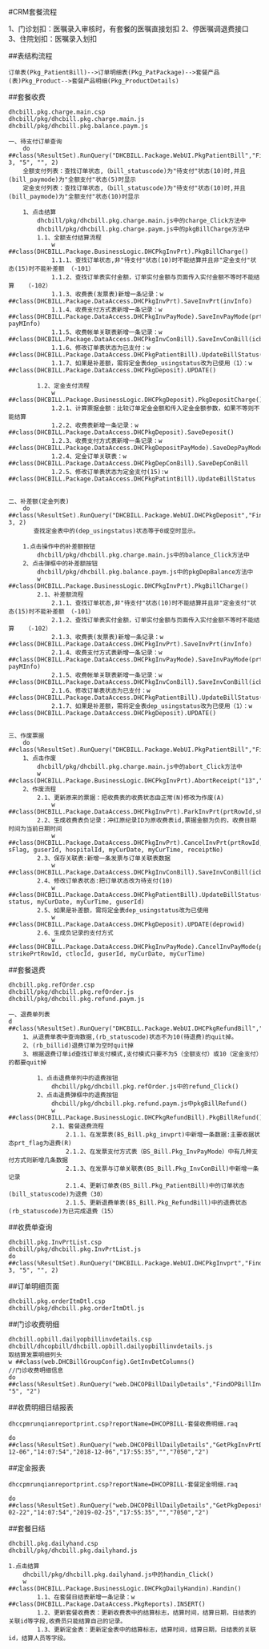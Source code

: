 #CRM套餐流程

1、门诊划扣：医嘱录入审核时，有套餐的医嘱直接划扣
2、停医嘱调退费接口
3、住院划扣：医嘱录入划扣



##表结构流程

	订单表(Pkg_PatientBill)-->订单明细表(Pkg_PatPackage)-->套餐产品(表)Pkg_Product-->套餐产品明细(Pkg_ProductDetails)



##套餐收费

	dhcbill.pkg.charge.main.csp
	dhcbill/pkg/dhcbill.pkg.charge.main.js
	dhcbill/pkg/dhcbill.pkg.balance.paym.js

	一、待支付订单查询
		do ##class(%ResultSet).RunQuery("DHCBILL.Package.WebUI.PkgPatientBill","FindPkgPatBill", 3, "5", "", 2)
		全额支付列表：查找订单状态,（bill_statuscode)为"待支付"状态(10)时,并且(bill_paymode)为"全额支付"状态(5)时显示
		定金支付列表：查找订单状态,（bill_statuscode)为"待支付"状态(10)时,并且(bill_paymode)为"全额支付"状态(10)时显示

		1、点击结算
			dhcbill/pkg/dhcbill.pkg.charge.main.js中的charge_Click方法中
			dhcbill/pkg/dhcbill.pkg.charge.paym.js中的pkgBillCharge方法中
			1.1、全额支付结算流程
				w ##class(DHCBILL.Package.BusinessLogic.DHCPkgInvPrt).PkgBillCharge()
				1.1.1、查找订单状态,非"待支付"状态(10)时不能结算并且非"定金支付"状态(15)时不能补差额 （-101）
				1.1.2、查找订单表实付金额，订单实付金额与页面传入实付金额不等时不能结算   （-102）
				1.1.3、收费表(发票表)新增一条记录：w ##class(DHCBILL.Package.DataAccess.DHCPkgInvPrt).SaveInvPrt(invInfo)
				1.1.4、收费支付方式表新增一条记录：w ##class(DHCBILL.Package.DataAccess.DHCPkgInvPayMode).SaveInvPayMode(prtRowId, payMInfo) 
				1.1.5、收费帐单关联表新增一条记录：w ##class(DHCBILL.Package.DataAccess.DHCPkgInvConBill).SaveInvConBill(icbInfo)
				1.1.6、修改订单表状态为已支付：w ##class(DHCBILL.Package.DataAccess.DHCPkgPatientBill).UpdateBillStatus()
				1.1.7、如果是补差额，需将定金表dep_usingstatus改为已使用（1）：w ##class(DHCBILL.Package.DataAccess.DHCPkgDeposit).UPDATE()

			1.2、定金支付流程
				w ##class(DHCBILL.Package.BusinessLogic.DHCPkgDeposit).PkgDepositCharge()
				1.2.1、计算票据金额：比较订单定金金额和传入定金金额参数，如果不等则不能结算
				1.2.2、收费表新增一条记录：w ##class(DHCBILL.Package.DataAccess.DHCPkgDeposit).SaveDeposit()
				1.2.3、收费支付方式表新增一条记录：w ##class(DHCBILL.Package.DataAccess.DHCPkgDepositPayMode).SaveDepPayMode()
				1.2.4、定金订单关联表：w ##class(DHCBILL.Package.DataAccess.DHCPkgDepConBill).SaveDepConBill
				1.2.5、修改订单表状态为定金支付(15):w ##class(DHCBILL.Package.DataAccess.DHCPkgPatintBill).UpdateBillStatus

	
	二、补差额(定金列表)
		do ##class(%ResultSet).RunQuery("DHCBILL.Package.WebUI.DHCPkgDeposit","FindPkgDeposit", 3, 2)
		   查找定金表中的(dep_usingstatus)状态等于0或空时显示。

		1.点击操作中的补差额按钮
			dhcbill/pkg/dhcbill.pkg.charge.main.js中的balance_Click方法中
		2、点击弹框中的补差额按钮
			dhcbill/pkg/dhcbill.pkg.balance.paym.js中的pkgDepBalance方法中
			w ##class(DHCBILL.Package.BusinessLogic.DHCPkgInvPrt).PkgBillCharge()
			2.1、补差额流程
				2.1.1、查找订单状态,非"待支付"状态(10)时不能结算并且非"定金支付"状态(15)时不能补差额 （-101）
				2.1.2、查找订单表实付金额，订单实付金额与页面传入实付金额不等时不能结算   （-102）
				2.1.3、收费表(发票表)新增一条记录：w ##class(DHCBILL.Package.DataAccess.DHCPkgInvPrt).SaveInvPrt(invInfo)
				2.1.4、收费支付方式表新增一条记录：w ##class(DHCBILL.Package.DataAccess.DHCPkgInvPayMode).SaveInvPayMode(prtRowId, payMInfo) 
				2.1.5、收费帐单关联表新增一条记录：w ##class(DHCBILL.Package.DataAccess.DHCPkgInvConBill).SaveInvConBill(icbInfo)
				2.1.6、修改订单表状态为已支付：w ##class(DHCBILL.Package.DataAccess.DHCPkgPatientBill).UpdateBillStatus()
				2.1.7、如果是补差额，需将定金表dep_usingstatus改为已使用（1）：w ##class(DHCBILL.Package.DataAccess.DHCPkgDeposit).UPDATE()
			

	三、作废票据
		do ##class(%ResultSet).RunQuery("DHCBILL.Package.WebUI.PkgPatientBill","FindPkgInvList","3","2")
		1、点击作废
			dhcbill/pkg/dhcbill.pkg.charge.main.js中的abort_Click方法中
			w ##class(DHCBILL.Package.BusinessLogic.DHCPkgInvPrt).AbortReceipt("13","A","7524","238^119^2")
		2、作废流程
			2.1、更新原来的票据：把收费表的收费状态由正常(N)修改为作废(A)
				w ##class(DHCBILL.Package.DataAccess.DHCPkgInvPrt).ParkInvPrt(prtRowId,sFlag)
			2.2、生成收费表负记录：冲红原纪录ID为原收费表id,票据金额为负的，收费日期时间为当前日期时间
				w ##class(DHCBILL.Package.DataAccess.DHCPkgInvPrt).CancelInvPrt(prtRowId, sFlag, guserId, hospitalId, myCurDate, myCurTime, receiptNo)
			2.3、保存关联表:新增一条发票与订单关联表数据
				w ##class(DHCBILL.Package.DataAccess.DHCPkgInvConBill).SaveInvConBill(icbInfo)
			2.4、修改订单表状态:把订单状态改为待支付(10)
				w ##class(DHCBILL.Package.DataAccess.DHCPkgPatientBill).UpdateBillStatus(myBillId, status, myCurDate, myCurTime, guserId)
			2.5、如果是补差额，需将定金表dep_usingstatus改为已使用
				w ##class(DHCBILL.Package.DataAccess.DHCPkgDeposit).UPDATE(deprowid)
			2.6、生成负记录的支付方式
				w ##class(DHCBILL.Package.DataAccess.DHCPkgInvPayMode).CancelInvPayMode(prtRowId, strikePrtRowId, ctlocId, guserId, myCurDate, myCurTime)


##套餐退费

	dhcbill.pkg.refOrder.csp		
	dhcbill/pkg/dhcbill.pkg.refOrder.js
	dhcbill/pkg/dhcbill.pkg.refund.paym.js

	一、退费单列表
	d ##class(%ResultSet).RunQuery("DHCBILL.Package.WebUI.DHCPkgRefundBill","FindPkgRefundBill","6","","2")
		1、从退费单表中查询数据,(rb_statuscode)状态不为10(待退费)的quit掉。
		2、(rb_billid)退费订单为空时quit掉
		3、根据退费订单id查找订单支付模式,支付模式只要不为5（全额支付）或10（定金支付）的都要quit掉
	
			1、点击退费单列中的退费按钮
				dhcbill/pkg/dhcbill.pkg.refOrder.js中的refund_Click()
			2、点击退费弹框中的退费按钮
				dhcbill/pkg/dhcbill.pkg.refund.paym.js中pkgBillRefund()
				w ##class(DHCBILL.Package.BusinessLogic.DHCPkgRefundBill).PkgBillRefund()
				2.1、套餐退费流程
					2.1.1、在发票表(BS_Bill.pkg_invprt)中新增一条数据:主要收据状态prt_flag为退费(R)
					2.1.2、在发票支付方式表（BS_Bill.Pkg_InvPayMode）中有几种支付方式则新增几条数据
					2.1.3、在发票与订单关联表(BS_Bill.Pkg_InvConBill)中新增一条记录
					2.1.4、更新订单表(BS_Bill.Pkg_PatientBill)中的订单状态(bill_statuscode)为退费（30）
					2.1.5、更新退费单表(BS_Bill.Pkg_RefundBill)中的退费状态(rb_statuscode)为已完成退费（15）
				

##收费单查询

	dhcbill.pkg.InvPrtList.csp
	dhcbill/pkg/dhcbill.pkg.InvPrtList.js
	do ##class(%ResultSet).RunQuery("DHCBILL.Package.WebUI.DHCPkgInvprt","FindPkgInvPrtList", 3, "5", "", 2)


##订单明细页面

	dhcbill.pkg.orderItmDtl.csp
	dhcbill/pkg/dhcbill.pkg.orderItmDtl.js


##门诊收费明细

	dhcbill.opbill.dailyopbillinvdetails.csp
	dhcbill/dhcopbill/dhcbill.opbill.dailyopbillinvdetails.js
	取结算发票明细列头
	w ##class(web.DHCBillGroupConfig).GetInvDetColumns()
	//门诊收费明细信息
	do ##class(%ResultSet).RunQuery("web.DHCOPBillDailyDetails","FindOPBillInvDetails","","","","","33050", "5", "2")

##收费明细日结报表

	dhccpmrunqianreportprint.csp?reportName=DHCOPBILL-套餐收费明细.raq

	do ##class(%ResultSet).RunQuery("web.DHCOPBillDailyDetails","GetPkgInvPrtDetails","2018-12-06","14:07:54","2018-12-06","17:55:35","","7050","2")



##定金报表

	dhccpmrunqianreportprint.csp?reportName=DHCOPBILL-套餐定金明细.raq

	do ##class(%ResultSet).RunQuery("web.DHCOPBillDailyDetails","GetPkgDeposit","2019-02-22","14:07:54","2019-02-25","17:55:35","","7050","2")



##套餐日结

	dhcbill.pkg.dailyhand.csp
	dhcbill/pkg/dhcbill.pkg.dailyhand.js

	1.点击结算
		dhcbill/pkg/dhcbill.pkg.dailyhand.js中的handin_Click()
		w ##class(DHCBILL.Package.BusinessLogic.DHCPkgDailyHandin).Handin()
			1.1、在套餐日结表新增一条记录：w ##class(DHCBILL.Package.DataAccess.PkgReports).INSERT()
			1.2、更新套餐收费表：更新收费表中的结算标志，结算时间，结算日期，日结表的关联id等字段,收费员只能结算自己的记录。
			1.3、更新定金表：更新定金表中的结算标志，结算时间，结算日期，日结表的关联id，结算人员等字段。
